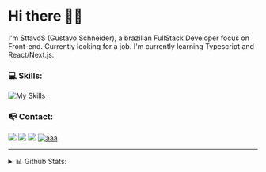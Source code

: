 # Hi there 👋🏻
I'm SttavoS (Gustavo Schneider), a brazilian FullStack Developer focus on Front-end. Currently looking for a job. I'm currently learning Typescript and React/Next.js.

### 💻 Skills:
[![My Skills](https://skillicons.dev/icons?i=linux,html,css,js,ts,nodejs,react,nextjs)](https://skillicons.dev)

### 📭 Contact:
<a href="mailto:gustavo.schneider.dev@gmail.com" target="_blank"><img src="https://shields.braskam.com/v1/shields?name=email&format=rectangle&size=small"/></a>
<a href="https://www.linkedin.com/in/gustavo-schneiderr/" target="_blank"><img src="https://shields.braskam.com/v1/shields?name=linkedin&format=rectangle&size=small"/></a>
<a href="https://gitlab.com/SttavoS" target="_blank"><img src="https://shields.braskam.com/v1/shields?name=gitlab&format=rectangle&size=small"/></a>
<a href="https://www.codewars.com/users/SttavoS" target="_blank"><img src="https://www.codewars.com/users/SttavoS/badges/micro" alt="aaa" /></a>

---
<details close>
  <summary> 📊 Github Stats:</summary>
    <img src="https://github-readme-stats.vercel.app/api/top-langs/?username=SttavoS&theme=gruvbox&layout=compact&langs_count=6" alt="SttavoS Top Languages"/>
    <img src="https://github-readme-stats.vercel.app/api/wakatime?username=SttavoS&theme=gruvbox&layout=compact&langs_count=6" alt="SttavoS wakatime stats"/>
</details>
